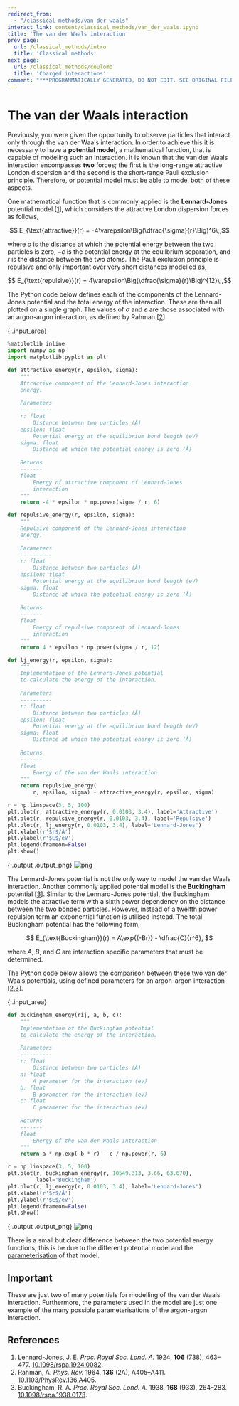 ```yaml
---
redirect_from:
  - "/classical-methods/van-der-waals"
interact_link: content/classical_methods/van_der_waals.ipynb
title: 'The van der Waals interaction'
prev_page:
  url: /classical_methods/intro
  title: 'Classical methods'
next_page:
  url: /classical_methods/coulomb
  title: 'Charged interactions'
comment: "***PROGRAMMATICALLY GENERATED, DO NOT EDIT. SEE ORIGINAL FILES IN /content***"
---
```


# The van der Waals interaction

Previously, you were given the opportunity to observe particles that interact only through the van der Waals interaction. 
In order to achieve this it is necessary to have a **potential model**, a mathematical function, that is capable of modeling such an interaction. 
It is known that the van der Waals interaction encompasses **two** forces; the first is the long-range attractive London dispersion and the second is the short-range Pauli exclusion principle.
Therefore, or potential model must be able to model both of these aspects. 

One mathematical function that is commonly applied is the **Lennard-Jones** potential model [[1](#references)], which considers the attractve London dispersion forces as follows, 

$$ E_{\text{attractive}}(r) = -4\varepsilon\Big(\dfrac{\sigma}{r}\Big)^6\;,$$ 

where $\sigma$ is the distance at which the potential energy between the two particles is zero, $-\varepsilon$ is the potential energy at the equilbrium separation, and $r$ is the distance between the two atoms. 
The Pauli exclusion principle is repulsive and only important over very short distances modelled as, 

$$ E_{\text{repulsive}}(r) = 4\varepsilon\Big(\dfrac{\sigma}{r}\Big)^{12}\;,$$

The Python code below defines each of the components of the Lennard-Jones potential and the total energy of the interaction.
These are then all plotted on a single graph. 
The values of $\sigma$ and $\varepsilon$ are those associated with an argon-argon interaction, as defined by Rahman [[2](#references)].



{:.input_area}
```python
%matplotlib inline
import numpy as np
import matplotlib.pyplot as plt

def attractive_energy(r, epsilon, sigma):
    """
    Attractive component of the Lennard-Jones interaction
    energy.
    
    Parameters
    ----------
    r: float
        Distance between two particles (Å)
    epsilon: float 
        Potential energy at the equilibrium bond length (eV)
    sigma: float 
        Distance at which the potential energy is zero (Å)
    
    Returns
    -------
    float
        Energy of attractive component of Lennard-Jones 
        interaction
    """
    return -4 * epsilon * np.power(sigma / r, 6)

def repulsive_energy(r, epsilon, sigma):
    """
    Repulsive component of the Lennard-Jones interaction
    energy.
    
    Parameters
    ----------
    r: float
        Distance between two particles (Å)
    epsilon: float 
        Potential energy at the equilibrium bond length (eV)
    sigma: float 
        Distance at which the potential energy is zero (Å)
    
    Returns
    -------
    float
        Energy of repulsive component of Lennard-Jones 
        interaction
    """
    return 4 * epsilon * np.power(sigma / r, 12)

def lj_energy(r, epsilon, sigma):
    """
    Implementation of the Lennard-Jones potential 
    to calculate the energy of the interaction.
    
    Parameters
    ----------
    r: float
        Distance between two particles (Å)
    epsilon: float 
        Potential energy at the equilibrium bond length (eV)
    sigma: float 
        Distance at which the potential energy is zero (Å)
    
    Returns
    -------
    float
        Energy of the van der Waals interaction
    """
    return repulsive_energy(
        r, epsilon, sigma) + attractive_energy(r, epsilon, sigma)

r = np.linspace(3, 5, 100)
plt.plot(r, attractive_energy(r, 0.0103, 3.4), label='Attractive')
plt.plot(r, repulsive_energy(r, 0.0103, 3.4), label='Repulsive')
plt.plot(r, lj_energy(r, 0.0103, 3.4), label='Lennard-Jones')
plt.xlabel(r'$r$/Å')
plt.ylabel(r'$E$/eV')
plt.legend(frameon=False)
plt.show()
```



{:.output .output_png}
![png](../images/classical_methods/van_der_waals_1_0.png)



The Lennard-Jones potential is not the only way to model the van der Waals interaction. 
Another commonly applied potential model is the **Buckingham** potential [[3](#references)].
Similar to the Lennard-Jones potential, the Buckingham models the attractive term with a sixth power dependency on the distance between the two bonded particles. 
However, instead of a twelfth power repulsion term an exponential function is utilised instead. 
The total Buckingham potential has the following form, 

$$ E_{\text{Buckingham}}(r) = A\exp{(-Br)} - \dfrac{C}{r^6}, $$

where $A$, $B$, and $C$ are interaction specific parameters that must be determined. 

The Python code below allows the comparison between these two van der Waals potentials, using defined parameters for an argon-argon interaction [[2,3](#references)].



{:.input_area}
```python
def buckingham_energy(rij, a, b, c):
    """
    Implementation of the Buckingham potential 
    to calculate the energy of the interaction.
    
    Parameters
    ----------
    r: float
        Distance between two particles (Å)
    a: float 
        A parameter for the interaction (eV)
    b: float 
        B parameter for the interaction (eV)
    c: float 
        C parameter for the interaction (eV)
        
    Returns
    -------
    float
        Energy of the van der Waals interaction
    """
    return a * np.exp(-b * r) - c / np.power(r, 6)

r = np.linspace(3, 5, 100)
plt.plot(r, buckingham_energy(r, 10549.313, 3.66, 63.670), 
         label='Buckingham')
plt.plot(r, lj_energy(r, 0.0103, 3.4), label='Lennard-Jones')
plt.xlabel(r'$r$/Å')
plt.ylabel(r'$E$/eV')
plt.legend(frameon=False)
plt.show()
```



{:.output .output_png}
![png](../images/classical_methods/van_der_waals_3_0.png)



There is a small but clear difference between the two potential energy functions; this is be due to the different potential model and the [parameterisation](http://pythoninchemistry.org/sim_and_scat/parameterisation/intro) of that model.

## Important

These are just two of many potentials for modelling of the van der Waals interaction. Furthermore, the parameters used in the model are just one example of the many possible parameterisations of the argon-argon interaction. 

## References

1. Lennard-Jones, J. E. *Proc. Royal Soc. Lond. A.* 1924, **106** (738), 463–477. [10.1098/rspa.1924.0082](https://doi.org/10.1098/rspa.1924.0082).
2. Rahman, A. *Phys. Rev.* 1964, **136** (2A), A405–A411. [10.1103/PhysRev.136.A405](https://doi.org/10.1103/PhysRev.136.A405).
3. Buckingham, R. A. *Proc. Royal Soc. Lond. A.* 1938, **168** (933), 264–283. [10.1098/rspa.1938.0173](https://doi.org/10.1098/rspa.1938.0173).

